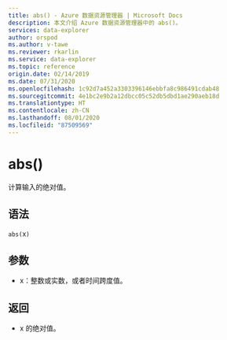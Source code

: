 ```yaml
---
title: abs() - Azure 数据资源管理器 | Microsoft Docs
description: 本文介绍 Azure 数据资源管理器中的 abs()。
services: data-explorer
author: orspod
ms.author: v-tawe
ms.reviewer: rkarlin
ms.service: data-explorer
ms.topic: reference
origin.date: 02/14/2019
ms.date: 07/31/2020
ms.openlocfilehash: 1c92d7a452a3303396146ebbfa8c986491cdab48
ms.sourcegitcommit: 4e1bc2e9b2a12dbcc05c52db5dbd1ae290aeb18d
ms.translationtype: HT
ms.contentlocale: zh-CN
ms.lasthandoff: 08/01/2020
ms.locfileid: "87509569"
---
```

# <a name="abs"></a>abs()

计算输入的绝对值。  

## <a name="syntax"></a>语法

`abs(`x`)`

## <a name="arguments"></a>参数

* x：整数或实数，或者时间跨度值。

## <a name="returns"></a>返回

* x 的绝对值。
